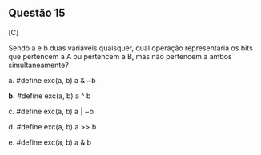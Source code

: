 

## Questão 15
[C]

Sendo a e b duas variáveis quaisquer, qual operação representaria os bits que pertencem a A ou pertencem a B, mas não pertencem a ambos simultaneamente?

a. #define exc(a, b) a & ~b

**b.** #define exc(a, b) a ^ b

c. #define exc(a, b) a | ~b

d. #define exc(a, b) a >> b

e. #define exc(a, b) a & b



